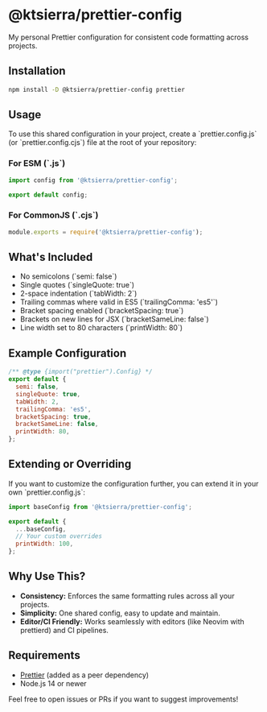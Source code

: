 
# @ktsierra/prettier-config

My personal Prettier configuration for consistent code formatting across projects.

## Installation

```bash
npm install -D @ktsierra/prettier-config prettier
```

## Usage

To use this shared configuration in your project, create a \`prettier.config.js\` (or \`prettier.config.cjs\`) file at the root of your repository:

### For ESM (\`.js\`)

```js
import config from '@ktsierra/prettier-config';

export default config;
```

### For CommonJS (\`.cjs\`)

```js
module.exports = require('@ktsierra/prettier-config');
```

## What's Included

- No semicolons (\`semi: false\`)
- Single quotes (\`singleQuote: true\`)
- 2-space indentation (\`tabWidth: 2\`)
- Trailing commas where valid in ES5 (\`trailingComma: 'es5'\`)
- Bracket spacing enabled (\`bracketSpacing: true\`)
- Brackets on new lines for JSX (\`bracketSameLine: false\`)
- Line width set to 80 characters (\`printWidth: 80\`)

## Example Configuration

```js
/** @type {import("prettier").Config} */
export default {
  semi: false,
  singleQuote: true,
  tabWidth: 2,
  trailingComma: 'es5',
  bracketSpacing: true,
  bracketSameLine: false,
  printWidth: 80,
};
```

## Extending or Overriding

If you want to customize the configuration further, you can extend it in your own \`prettier.config.js\`:

```js
import baseConfig from '@ktsierra/prettier-config';

export default {
  ...baseConfig,
  // Your custom overrides
  printWidth: 100,
};
```

## Why Use This?

- **Consistency:** Enforces the same formatting rules across all your projects.
- **Simplicity:** One shared config, easy to update and maintain.
- **Editor/CI Friendly:** Works seamlessly with editors (like Neovim with prettierd) and CI pipelines.

## Requirements

- [Prettier](https://prettier.io/) (added as a peer dependency)
- Node.js 14 or newer

Feel free to open issues or PRs if you want to suggest improvements!
